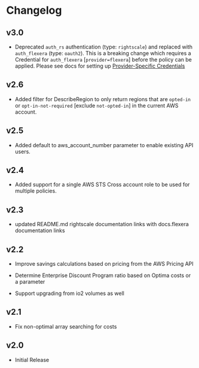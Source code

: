 # Changelog

## v3.0

- Deprecated `auth_rs` authentication (type: `rightscale`) and replaced with `auth_flexera` (type: `oauth2`).  This is a breaking change which requires a Credential for `auth_flexera` [`provider=flexera`] before the policy can be applied.  Please see docs for setting up [Provider-Specific Credentials](https://docs.flexera.com/flexera/EN/Automation/ProviderCredentials.htm)

## v2.6

- Added filter for DescribeRegion to only return regions that are `opted-in` or `opt-in-not-required` [exclude `not-opted-in`] in the current AWS account.

## v2.5

- Added default to aws_account_number parameter to enable existing API users.

## v2.4

- Added support for a single AWS STS Cross account role to be used for multiple policies.

## v2.3

- updated README.md rightscale documentation links with docs.flexera documentation links

## v2.2

- Improve savings calculations based on pricing from the AWS Pricing API

- Determine Enterprise Discount Program ratio based on Optima costs or a parameter

- Support upgrading from io2 volumes as well

## v2.1

- Fix non-optimal array searching for costs

## v2.0

- Initial Release
